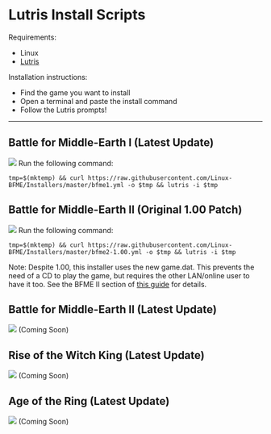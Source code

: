 # Lutris Install Scripts

Requirements:

* Linux
* [Lutris](https://lutris.net/downloads/)

Installation instructions:
* Find the game you want to install
* Open a terminal and paste the install command
* Follow the Lutris prompts!

*****

## Battle for Middle-Earth I (Latest Update)
![](https://i.imgur.com/ywMoJE2.jpg)
Run the following command:

`tmp=$(mktemp) && curl https://raw.githubusercontent.com/Linux-BFME/Installers/master/bfme1.yml -o $tmp && lutris -i $tmp`


## Battle for Middle-Earth II (Original 1.00 Patch)
![](https://i.imgur.com/G0NEN9r.jpg)
Run the following command:

`tmp=$(mktemp) && curl https://raw.githubusercontent.com/Linux-BFME/Installers/master/bfme2-1.00.yml -o $tmp && lutris -i $tmp`


Note: Despite 1.00, this installer uses the new game.dat. This prevents the need of a CD to play the game, but requires the other LAN/online user to have it too. See the BFME II section of [this guide](https://forums.revora.net/topic/105190-bfme1bfme2rotwk-games-download-installation-guide/) for details.

## Battle for Middle-Earth II (Latest Update)
![](https://i.imgur.com/G0NEN9r.jpg)
(Coming Soon)

## Rise of the Witch King (Latest Update)
![](https://i.imgur.com/4xpC3mN.jpg)
(Coming Soon)

## Age of the Ring (Latest Update)
![](https://i.imgur.com/lairyxM.png)
(Coming Soon)
